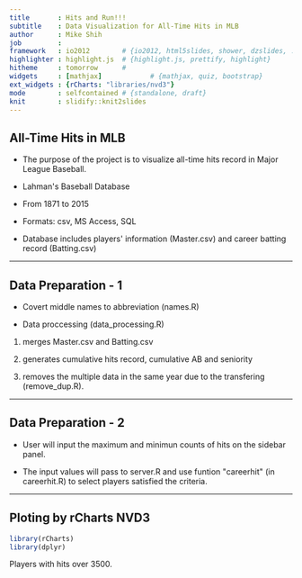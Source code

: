 ```yaml
---
title       : Hits and Run!!!
subtitle    : Data Visualization for All-Time Hits in MLB
author      : Mike Shih
job         : 
framework   : io2012        # {io2012, html5slides, shower, dzslides, ...}
highlighter : highlight.js  # {highlight.js, prettify, highlight}
hitheme     : tomorrow      # 
widgets     : [mathjax]            # {mathjax, quiz, bootstrap}
ext_widgets : {rCharts: "libraries/nvd3"}
mode        : selfcontained # {standalone, draft}
knit        : slidify::knit2slides
--- 
```

## All-Time Hits in MLB
- The purpose of the project is to visualize all-time hits record in Major League Baseball.

- Lahman's Baseball Database

- From 1871 to 2015

- Formats: csv, MS Access, SQL

- Database includes players' information (Master.csv) and career batting record (Batting.csv)

---

## Data Preparation - 1

- Covert middle names to abbreviation (names.R)

- Data proccessing (data_processing.R) 

1. merges Master.csv and Batting.csv
        
2. generates cumulative hits record, cumulative AB and seniority

3. removes the multiple data in the same year due to the transfering (remove_dup.R).   

---
## Data Preparation - 2

- User will input the maximum and minimun counts of hits on the sidebar panel. 

- The input values will pass to server.R and use funtion "careerhit" (in careerhit.R) to select players satisfied the criteria. 

---
## Ploting by rCharts NVD3


```r
library(rCharts)
library(dplyr)
```

Players with hits over 3500.


<div id = 'chart1' class = 'rChart nvd3'></div>
<script type='text/javascript'>
 $(document).ready(function(){
      drawchart1()
    });
    function drawchart1(){  
      var opts = {
 "dom": "chart1",
"width":    650,
"height":    400,
"x": "yearID",
"y": "H_cum",
"group": "nameFull",
"type": "lineChart",
"id": "chart1" 
},
        data = [
 {
 "X": 10581,
"playerID": "cobbty01",
"yearID": 1905,
"stint": 1,
"teamID": "DET",
"lgID": "AL",
"G": 41,
"AB": 150,
"R": 19,
"H": 36,
"X2B": 6,
"X3B": 0,
"HR": 1,
"RBI": 15,
"SB": 2,
"CS": null,
"BB": 10,
"SO": null,
"IBB": null,
"HBP": 0,
"SH": 4,
"SF": null,
"GIDP": null,
"birthYear": 1886,
"nameFirst": "Ty",
"nameLast": "Cobb",
"nameGiven": "Tyrus Raymond",
"nameFull": "Tyrus R. Cobb",
"H_cum": 36,
"AB_cum": 150,
"firstyear": 1905,
"battingaverage":           0.24,
"age": 19,
"seniority": 1 
},
{
 "X": 10582,
"playerID": "cobbty01",
"yearID": 1906,
"stint": 1,
"teamID": "DET",
"lgID": "AL",
"G": 98,
"AB": 358,
"R": 45,
"H": 113,
"X2B": 15,
"X3B": 5,
"HR": 1,
"RBI": 34,
"SB": 23,
"CS": null,
"BB": 19,
"SO": null,
"IBB": null,
"HBP": 3,
"SH": 14,
"SF": null,
"GIDP": null,
"birthYear": 1886,
"nameFirst": "Ty",
"nameLast": "Cobb",
"nameGiven": "Tyrus Raymond",
"nameFull": "Tyrus R. Cobb",
"H_cum": 149,
"AB_cum": 508,
"firstyear": 1905,
"battingaverage":          0.316,
"age": 20,
"seniority": 2 
},
{
 "X": 10583,
"playerID": "cobbty01",
"yearID": 1907,
"stint": 1,
"teamID": "DET",
"lgID": "AL",
"G": 150,
"AB": 605,
"R": 97,
"H": 212,
"X2B": 28,
"X3B": 14,
"HR": 5,
"RBI": 119,
"SB": 49,
"CS": null,
"BB": 24,
"SO": null,
"IBB": null,
"HBP": 5,
"SH": 12,
"SF": null,
"GIDP": null,
"birthYear": 1886,
"nameFirst": "Ty",
"nameLast": "Cobb",
"nameGiven": "Tyrus Raymond",
"nameFull": "Tyrus R. Cobb",
"H_cum": 361,
"AB_cum": 1113,
"firstyear": 1905,
"battingaverage":           0.35,
"age": 21,
"seniority": 3 
},
{
 "X": 10584,
"playerID": "cobbty01",
"yearID": 1908,
"stint": 1,
"teamID": "DET",
"lgID": "AL",
"G": 150,
"AB": 581,
"R": 88,
"H": 188,
"X2B": 36,
"X3B": 20,
"HR": 4,
"RBI": 108,
"SB": 39,
"CS": null,
"BB": 34,
"SO": null,
"IBB": null,
"HBP": 6,
"SH": 14,
"SF": null,
"GIDP": null,
"birthYear": 1886,
"nameFirst": "Ty",
"nameLast": "Cobb",
"nameGiven": "Tyrus Raymond",
"nameFull": "Tyrus R. Cobb",
"H_cum": 549,
"AB_cum": 1694,
"firstyear": 1905,
"battingaverage":          0.324,
"age": 22,
"seniority": 4 
},
{
 "X": 10585,
"playerID": "cobbty01",
"yearID": 1909,
"stint": 1,
"teamID": "DET",
"lgID": "AL",
"G": 156,
"AB": 573,
"R": 116,
"H": 216,
"X2B": 33,
"X3B": 10,
"HR": 9,
"RBI": 107,
"SB": 76,
"CS": null,
"BB": 48,
"SO": null,
"IBB": null,
"HBP": 6,
"SH": 24,
"SF": null,
"GIDP": null,
"birthYear": 1886,
"nameFirst": "Ty",
"nameLast": "Cobb",
"nameGiven": "Tyrus Raymond",
"nameFull": "Tyrus R. Cobb",
"H_cum": 765,
"AB_cum": 2267,
"firstyear": 1905,
"battingaverage":          0.377,
"age": 23,
"seniority": 5 
},
{
 "X": 10586,
"playerID": "cobbty01",
"yearID": 1910,
"stint": 1,
"teamID": "DET",
"lgID": "AL",
"G": 140,
"AB": 506,
"R": 106,
"H": 194,
"X2B": 35,
"X3B": 13,
"HR": 8,
"RBI": 91,
"SB": 65,
"CS": null,
"BB": 64,
"SO": null,
"IBB": null,
"HBP": 4,
"SH": 16,
"SF": null,
"GIDP": null,
"birthYear": 1886,
"nameFirst": "Ty",
"nameLast": "Cobb",
"nameGiven": "Tyrus Raymond",
"nameFull": "Tyrus R. Cobb",
"H_cum": 959,
"AB_cum": 2773,
"firstyear": 1905,
"battingaverage":          0.383,
"age": 24,
"seniority": 6 
},
{
 "X": 10587,
"playerID": "cobbty01",
"yearID": 1911,
"stint": 1,
"teamID": "DET",
"lgID": "AL",
"G": 146,
"AB": 591,
"R": 147,
"H": 248,
"X2B": 47,
"X3B": 24,
"HR": 8,
"RBI": 127,
"SB": 83,
"CS": null,
"BB": 44,
"SO": null,
"IBB": null,
"HBP": 8,
"SH": 11,
"SF": null,
"GIDP": null,
"birthYear": 1886,
"nameFirst": "Ty",
"nameLast": "Cobb",
"nameGiven": "Tyrus Raymond",
"nameFull": "Tyrus R. Cobb",
"H_cum": 1207,
"AB_cum": 3364,
"firstyear": 1905,
"battingaverage":           0.42,
"age": 25,
"seniority": 7 
},
{
 "X": 10588,
"playerID": "cobbty01",
"yearID": 1912,
"stint": 1,
"teamID": "DET",
"lgID": "AL",
"G": 140,
"AB": 553,
"R": 120,
"H": 226,
"X2B": 30,
"X3B": 23,
"HR": 7,
"RBI": 83,
"SB": 61,
"CS": null,
"BB": 43,
"SO": null,
"IBB": null,
"HBP": 5,
"SH": 8,
"SF": null,
"GIDP": null,
"birthYear": 1886,
"nameFirst": "Ty",
"nameLast": "Cobb",
"nameGiven": "Tyrus Raymond",
"nameFull": "Tyrus R. Cobb",
"H_cum": 1433,
"AB_cum": 3917,
"firstyear": 1905,
"battingaverage":          0.409,
"age": 26,
"seniority": 8 
},
{
 "X": 10589,
"playerID": "cobbty01",
"yearID": 1913,
"stint": 1,
"teamID": "DET",
"lgID": "AL",
"G": 122,
"AB": 428,
"R": 70,
"H": 167,
"X2B": 18,
"X3B": 16,
"HR": 4,
"RBI": 67,
"SB": 51,
"CS": null,
"BB": 58,
"SO": 31,
"IBB": null,
"HBP": 4,
"SH": 11,
"SF": null,
"GIDP": null,
"birthYear": 1886,
"nameFirst": "Ty",
"nameLast": "Cobb",
"nameGiven": "Tyrus Raymond",
"nameFull": "Tyrus R. Cobb",
"H_cum": 1600,
"AB_cum": 4345,
"firstyear": 1905,
"battingaverage":           0.39,
"age": 27,
"seniority": 9 
},
{
 "X": 10590,
"playerID": "cobbty01",
"yearID": 1914,
"stint": 1,
"teamID": "DET",
"lgID": "AL",
"G": 98,
"AB": 345,
"R": 69,
"H": 127,
"X2B": 22,
"X3B": 11,
"HR": 2,
"RBI": 57,
"SB": 35,
"CS": 17,
"BB": 57,
"SO": 22,
"IBB": null,
"HBP": 6,
"SH": 6,
"SF": null,
"GIDP": null,
"birthYear": 1886,
"nameFirst": "Ty",
"nameLast": "Cobb",
"nameGiven": "Tyrus Raymond",
"nameFull": "Tyrus R. Cobb",
"H_cum": 1727,
"AB_cum": 4690,
"firstyear": 1905,
"battingaverage":          0.368,
"age": 28,
"seniority": 10 
},
{
 "X": 10591,
"playerID": "cobbty01",
"yearID": 1915,
"stint": 1,
"teamID": "DET",
"lgID": "AL",
"G": 156,
"AB": 563,
"R": 144,
"H": 208,
"X2B": 31,
"X3B": 13,
"HR": 3,
"RBI": 99,
"SB": 96,
"CS": 38,
"BB": 118,
"SO": 43,
"IBB": null,
"HBP": 10,
"SH": 9,
"SF": null,
"GIDP": null,
"birthYear": 1886,
"nameFirst": "Ty",
"nameLast": "Cobb",
"nameGiven": "Tyrus Raymond",
"nameFull": "Tyrus R. Cobb",
"H_cum": 1935,
"AB_cum": 5253,
"firstyear": 1905,
"battingaverage":          0.369,
"age": 29,
"seniority": 11 
},
{
 "X": 10592,
"playerID": "cobbty01",
"yearID": 1916,
"stint": 1,
"teamID": "DET",
"lgID": "AL",
"G": 145,
"AB": 542,
"R": 113,
"H": 201,
"X2B": 31,
"X3B": 10,
"HR": 5,
"RBI": 68,
"SB": 68,
"CS": 24,
"BB": 78,
"SO": 39,
"IBB": null,
"HBP": 2,
"SH": 14,
"SF": null,
"GIDP": null,
"birthYear": 1886,
"nameFirst": "Ty",
"nameLast": "Cobb",
"nameGiven": "Tyrus Raymond",
"nameFull": "Tyrus R. Cobb",
"H_cum": 2136,
"AB_cum": 5795,
"firstyear": 1905,
"battingaverage":          0.371,
"age": 30,
"seniority": 12 
},
{
 "X": 10593,
"playerID": "cobbty01",
"yearID": 1917,
"stint": 1,
"teamID": "DET",
"lgID": "AL",
"G": 152,
"AB": 588,
"R": 107,
"H": 225,
"X2B": 44,
"X3B": 24,
"HR": 6,
"RBI": 102,
"SB": 55,
"CS": null,
"BB": 61,
"SO": 34,
"IBB": null,
"HBP": 4,
"SH": 16,
"SF": null,
"GIDP": null,
"birthYear": 1886,
"nameFirst": "Ty",
"nameLast": "Cobb",
"nameGiven": "Tyrus Raymond",
"nameFull": "Tyrus R. Cobb",
"H_cum": 2361,
"AB_cum": 6383,
"firstyear": 1905,
"battingaverage":          0.383,
"age": 31,
"seniority": 13 
},
{
 "X": 10594,
"playerID": "cobbty01",
"yearID": 1918,
"stint": 1,
"teamID": "DET",
"lgID": "AL",
"G": 111,
"AB": 421,
"R": 83,
"H": 161,
"X2B": 19,
"X3B": 14,
"HR": 3,
"RBI": 64,
"SB": 34,
"CS": null,
"BB": 41,
"SO": 21,
"IBB": null,
"HBP": 2,
"SH": 9,
"SF": null,
"GIDP": null,
"birthYear": 1886,
"nameFirst": "Ty",
"nameLast": "Cobb",
"nameGiven": "Tyrus Raymond",
"nameFull": "Tyrus R. Cobb",
"H_cum": 2522,
"AB_cum": 6804,
"firstyear": 1905,
"battingaverage":          0.382,
"age": 32,
"seniority": 14 
},
{
 "X": 10595,
"playerID": "cobbty01",
"yearID": 1919,
"stint": 1,
"teamID": "DET",
"lgID": "AL",
"G": 124,
"AB": 497,
"R": 92,
"H": 191,
"X2B": 36,
"X3B": 13,
"HR": 1,
"RBI": 70,
"SB": 28,
"CS": null,
"BB": 38,
"SO": 22,
"IBB": null,
"HBP": 1,
"SH": 9,
"SF": null,
"GIDP": null,
"birthYear": 1886,
"nameFirst": "Ty",
"nameLast": "Cobb",
"nameGiven": "Tyrus Raymond",
"nameFull": "Tyrus R. Cobb",
"H_cum": 2713,
"AB_cum": 7301,
"firstyear": 1905,
"battingaverage":          0.384,
"age": 33,
"seniority": 15 
},
{
 "X": 10596,
"playerID": "cobbty01",
"yearID": 1920,
"stint": 1,
"teamID": "DET",
"lgID": "AL",
"G": 112,
"AB": 428,
"R": 86,
"H": 143,
"X2B": 28,
"X3B": 8,
"HR": 2,
"RBI": 63,
"SB": 15,
"CS": 10,
"BB": 58,
"SO": 28,
"IBB": null,
"HBP": 2,
"SH": 7,
"SF": null,
"GIDP": null,
"birthYear": 1886,
"nameFirst": "Ty",
"nameLast": "Cobb",
"nameGiven": "Tyrus Raymond",
"nameFull": "Tyrus R. Cobb",
"H_cum": 2856,
"AB_cum": 7729,
"firstyear": 1905,
"battingaverage":          0.334,
"age": 34,
"seniority": 16 
},
{
 "X": 10597,
"playerID": "cobbty01",
"yearID": 1921,
"stint": 1,
"teamID": "DET",
"lgID": "AL",
"G": 128,
"AB": 507,
"R": 124,
"H": 197,
"X2B": 37,
"X3B": 16,
"HR": 12,
"RBI": 101,
"SB": 22,
"CS": 15,
"BB": 56,
"SO": 19,
"IBB": null,
"HBP": 3,
"SH": 15,
"SF": null,
"GIDP": null,
"birthYear": 1886,
"nameFirst": "Ty",
"nameLast": "Cobb",
"nameGiven": "Tyrus Raymond",
"nameFull": "Tyrus R. Cobb",
"H_cum": 3053,
"AB_cum": 8236,
"firstyear": 1905,
"battingaverage":          0.389,
"age": 35,
"seniority": 17 
},
{
 "X": 10598,
"playerID": "cobbty01",
"yearID": 1922,
"stint": 1,
"teamID": "DET",
"lgID": "AL",
"G": 137,
"AB": 526,
"R": 99,
"H": 211,
"X2B": 42,
"X3B": 16,
"HR": 4,
"RBI": 99,
"SB": 9,
"CS": 13,
"BB": 55,
"SO": 24,
"IBB": null,
"HBP": 4,
"SH": 27,
"SF": null,
"GIDP": null,
"birthYear": 1886,
"nameFirst": "Ty",
"nameLast": "Cobb",
"nameGiven": "Tyrus Raymond",
"nameFull": "Tyrus R. Cobb",
"H_cum": 3264,
"AB_cum": 8762,
"firstyear": 1905,
"battingaverage":          0.401,
"age": 36,
"seniority": 18 
},
{
 "X": 10599,
"playerID": "cobbty01",
"yearID": 1923,
"stint": 1,
"teamID": "DET",
"lgID": "AL",
"G": 145,
"AB": 556,
"R": 103,
"H": 189,
"X2B": 40,
"X3B": 7,
"HR": 6,
"RBI": 88,
"SB": 9,
"CS": 10,
"BB": 66,
"SO": 14,
"IBB": null,
"HBP": 3,
"SH": 22,
"SF": null,
"GIDP": null,
"birthYear": 1886,
"nameFirst": "Ty",
"nameLast": "Cobb",
"nameGiven": "Tyrus Raymond",
"nameFull": "Tyrus R. Cobb",
"H_cum": 3453,
"AB_cum": 9318,
"firstyear": 1905,
"battingaverage":           0.34,
"age": 37,
"seniority": 19 
},
{
 "X": 10600,
"playerID": "cobbty01",
"yearID": 1924,
"stint": 1,
"teamID": "DET",
"lgID": "AL",
"G": 155,
"AB": 625,
"R": 115,
"H": 211,
"X2B": 38,
"X3B": 10,
"HR": 4,
"RBI": 78,
"SB": 23,
"CS": 14,
"BB": 85,
"SO": 18,
"IBB": null,
"HBP": 1,
"SH": 15,
"SF": null,
"GIDP": null,
"birthYear": 1886,
"nameFirst": "Ty",
"nameLast": "Cobb",
"nameGiven": "Tyrus Raymond",
"nameFull": "Tyrus R. Cobb",
"H_cum": 3664,
"AB_cum": 9943,
"firstyear": 1905,
"battingaverage":          0.338,
"age": 38,
"seniority": 20 
},
{
 "X": 10601,
"playerID": "cobbty01",
"yearID": 1925,
"stint": 1,
"teamID": "DET",
"lgID": "AL",
"G": 121,
"AB": 415,
"R": 97,
"H": 157,
"X2B": 31,
"X3B": 12,
"HR": 12,
"RBI": 102,
"SB": 13,
"CS": 9,
"BB": 65,
"SO": 12,
"IBB": null,
"HBP": 5,
"SH": 5,
"SF": null,
"GIDP": null,
"birthYear": 1886,
"nameFirst": "Ty",
"nameLast": "Cobb",
"nameGiven": "Tyrus Raymond",
"nameFull": "Tyrus R. Cobb",
"H_cum": 3821,
"AB_cum": 10358,
"firstyear": 1905,
"battingaverage":          0.378,
"age": 39,
"seniority": 21 
},
{
 "X": 10602,
"playerID": "cobbty01",
"yearID": 1926,
"stint": 1,
"teamID": "DET",
"lgID": "AL",
"G": 79,
"AB": 233,
"R": 48,
"H": 79,
"X2B": 18,
"X3B": 5,
"HR": 4,
"RBI": 62,
"SB": 9,
"CS": 4,
"BB": 26,
"SO": 2,
"IBB": null,
"HBP": 1,
"SH": 13,
"SF": null,
"GIDP": null,
"birthYear": 1886,
"nameFirst": "Ty",
"nameLast": "Cobb",
"nameGiven": "Tyrus Raymond",
"nameFull": "Tyrus R. Cobb",
"H_cum": 3900,
"AB_cum": 10591,
"firstyear": 1905,
"battingaverage":          0.339,
"age": 40,
"seniority": 22 
},
{
 "X": 10603,
"playerID": "cobbty01",
"yearID": 1927,
"stint": 1,
"teamID": "PHA",
"lgID": "AL",
"G": 134,
"AB": 490,
"R": 104,
"H": 175,
"X2B": 32,
"X3B": 7,
"HR": 5,
"RBI": 93,
"SB": 22,
"CS": 16,
"BB": 67,
"SO": 12,
"IBB": null,
"HBP": 5,
"SH": 12,
"SF": null,
"GIDP": null,
"birthYear": 1886,
"nameFirst": "Ty",
"nameLast": "Cobb",
"nameGiven": "Tyrus Raymond",
"nameFull": "Tyrus R. Cobb",
"H_cum": 4075,
"AB_cum": 11081,
"firstyear": 1905,
"battingaverage":          0.357,
"age": 41,
"seniority": 23 
},
{
 "X": 10604,
"playerID": "cobbty01",
"yearID": 1928,
"stint": 1,
"teamID": "PHA",
"lgID": "AL",
"G": 95,
"AB": 353,
"R": 54,
"H": 114,
"X2B": 27,
"X3B": 4,
"HR": 1,
"RBI": 40,
"SB": 5,
"CS": 8,
"BB": 34,
"SO": 16,
"IBB": null,
"HBP": 4,
"SH": 2,
"SF": null,
"GIDP": null,
"birthYear": 1886,
"nameFirst": "Ty",
"nameLast": "Cobb",
"nameGiven": "Tyrus Raymond",
"nameFull": "Tyrus R. Cobb",
"H_cum": 4189,
"AB_cum": 11434,
"firstyear": 1905,
"battingaverage":          0.323,
"age": 42,
"seniority": 24 
},
{
 "X": 11720,
"playerID": "speaktr01",
"yearID": 1907,
"stint": 1,
"teamID": "BOS",
"lgID": "AL",
"G": 7,
"AB": 19,
"R": 0,
"H": 3,
"X2B": 0,
"X3B": 0,
"HR": 0,
"RBI": 1,
"SB": 0,
"CS": null,
"BB": 1,
"SO": null,
"IBB": null,
"HBP": 0,
"SH": 0,
"SF": null,
"GIDP": null,
"birthYear": 1888,
"nameFirst": "Tris",
"nameLast": "Speaker",
"nameGiven": "Tristram E.",
"nameFull": "Tristram E. Speaker",
"H_cum": 3,
"AB_cum": 19,
"firstyear": 1907,
"battingaverage":          0.158,
"age": 19,
"seniority": 1 
},
{
 "X": 11721,
"playerID": "speaktr01",
"yearID": 1908,
"stint": 1,
"teamID": "BOS",
"lgID": "AL",
"G": 31,
"AB": 116,
"R": 12,
"H": 26,
"X2B": 2,
"X3B": 2,
"HR": 0,
"RBI": 9,
"SB": 3,
"CS": null,
"BB": 4,
"SO": null,
"IBB": null,
"HBP": 2,
"SH": 3,
"SF": null,
"GIDP": null,
"birthYear": 1888,
"nameFirst": "Tris",
"nameLast": "Speaker",
"nameGiven": "Tristram E.",
"nameFull": "Tristram E. Speaker",
"H_cum": 29,
"AB_cum": 135,
"firstyear": 1907,
"battingaverage":          0.224,
"age": 20,
"seniority": 2 
},
{
 "X": 11722,
"playerID": "speaktr01",
"yearID": 1909,
"stint": 1,
"teamID": "BOS",
"lgID": "AL",
"G": 143,
"AB": 544,
"R": 73,
"H": 168,
"X2B": 26,
"X3B": 13,
"HR": 7,
"RBI": 77,
"SB": 35,
"CS": null,
"BB": 38,
"SO": null,
"IBB": null,
"HBP": 7,
"SH": 17,
"SF": null,
"GIDP": null,
"birthYear": 1888,
"nameFirst": "Tris",
"nameLast": "Speaker",
"nameGiven": "Tristram E.",
"nameFull": "Tristram E. Speaker",
"H_cum": 197,
"AB_cum": 679,
"firstyear": 1907,
"battingaverage":          0.309,
"age": 21,
"seniority": 3 
},
{
 "X": 11723,
"playerID": "speaktr01",
"yearID": 1910,
"stint": 1,
"teamID": "BOS",
"lgID": "AL",
"G": 141,
"AB": 538,
"R": 92,
"H": 183,
"X2B": 20,
"X3B": 14,
"HR": 7,
"RBI": 65,
"SB": 35,
"CS": null,
"BB": 52,
"SO": null,
"IBB": null,
"HBP": 6,
"SH": 12,
"SF": null,
"GIDP": null,
"birthYear": 1888,
"nameFirst": "Tris",
"nameLast": "Speaker",
"nameGiven": "Tristram E.",
"nameFull": "Tristram E. Speaker",
"H_cum": 380,
"AB_cum": 1217,
"firstyear": 1907,
"battingaverage":           0.34,
"age": 22,
"seniority": 4 
},
{
 "X": 11724,
"playerID": "speaktr01",
"yearID": 1911,
"stint": 1,
"teamID": "BOS",
"lgID": "AL",
"G": 141,
"AB": 500,
"R": 88,
"H": 167,
"X2B": 34,
"X3B": 13,
"HR": 8,
"RBI": 70,
"SB": 25,
"CS": null,
"BB": 59,
"SO": null,
"IBB": null,
"HBP": 13,
"SH": 17,
"SF": null,
"GIDP": null,
"birthYear": 1888,
"nameFirst": "Tris",
"nameLast": "Speaker",
"nameGiven": "Tristram E.",
"nameFull": "Tristram E. Speaker",
"H_cum": 547,
"AB_cum": 1717,
"firstyear": 1907,
"battingaverage":          0.334,
"age": 23,
"seniority": 5 
},
{
 "X": 11725,
"playerID": "speaktr01",
"yearID": 1912,
"stint": 1,
"teamID": "BOS",
"lgID": "AL",
"G": 153,
"AB": 580,
"R": 136,
"H": 222,
"X2B": 53,
"X3B": 12,
"HR": 10,
"RBI": 90,
"SB": 52,
"CS": null,
"BB": 82,
"SO": null,
"IBB": null,
"HBP": 6,
"SH": 7,
"SF": null,
"GIDP": null,
"birthYear": 1888,
"nameFirst": "Tris",
"nameLast": "Speaker",
"nameGiven": "Tristram E.",
"nameFull": "Tristram E. Speaker",
"H_cum": 769,
"AB_cum": 2297,
"firstyear": 1907,
"battingaverage":          0.383,
"age": 24,
"seniority": 6 
},
{
 "X": 11726,
"playerID": "speaktr01",
"yearID": 1913,
"stint": 1,
"teamID": "BOS",
"lgID": "AL",
"G": 141,
"AB": 520,
"R": 94,
"H": 189,
"X2B": 35,
"X3B": 22,
"HR": 3,
"RBI": 71,
"SB": 46,
"CS": null,
"BB": 65,
"SO": 22,
"IBB": null,
"HBP": 7,
"SH": 16,
"SF": null,
"GIDP": null,
"birthYear": 1888,
"nameFirst": "Tris",
"nameLast": "Speaker",
"nameGiven": "Tristram E.",
"nameFull": "Tristram E. Speaker",
"H_cum": 958,
"AB_cum": 2817,
"firstyear": 1907,
"battingaverage":          0.363,
"age": 25,
"seniority": 7 
},
{
 "X": 11727,
"playerID": "speaktr01",
"yearID": 1914,
"stint": 1,
"teamID": "BOS",
"lgID": "AL",
"G": 158,
"AB": 571,
"R": 101,
"H": 193,
"X2B": 46,
"X3B": 18,
"HR": 4,
"RBI": 90,
"SB": 42,
"CS": 29,
"BB": 77,
"SO": 25,
"IBB": null,
"HBP": 7,
"SH": 13,
"SF": null,
"GIDP": null,
"birthYear": 1888,
"nameFirst": "Tris",
"nameLast": "Speaker",
"nameGiven": "Tristram E.",
"nameFull": "Tristram E. Speaker",
"H_cum": 1151,
"AB_cum": 3388,
"firstyear": 1907,
"battingaverage":          0.338,
"age": 26,
"seniority": 8 
},
{
 "X": 11728,
"playerID": "speaktr01",
"yearID": 1915,
"stint": 1,
"teamID": "BOS",
"lgID": "AL",
"G": 150,
"AB": 547,
"R": 108,
"H": 176,
"X2B": 25,
"X3B": 12,
"HR": 0,
"RBI": 69,
"SB": 29,
"CS": 25,
"BB": 81,
"SO": 14,
"IBB": null,
"HBP": 7,
"SH": 17,
"SF": null,
"GIDP": null,
"birthYear": 1888,
"nameFirst": "Tris",
"nameLast": "Speaker",
"nameGiven": "Tristram E.",
"nameFull": "Tristram E. Speaker",
"H_cum": 1327,
"AB_cum": 3935,
"firstyear": 1907,
"battingaverage":          0.322,
"age": 27,
"seniority": 9 
},
{
 "X": 11729,
"playerID": "speaktr01",
"yearID": 1916,
"stint": 1,
"teamID": "CLE",
"lgID": "AL",
"G": 151,
"AB": 546,
"R": 102,
"H": 211,
"X2B": 41,
"X3B": 8,
"HR": 2,
"RBI": 79,
"SB": 35,
"CS": 27,
"BB": 82,
"SO": 20,
"IBB": null,
"HBP": 4,
"SH": 15,
"SF": null,
"GIDP": null,
"birthYear": 1888,
"nameFirst": "Tris",
"nameLast": "Speaker",
"nameGiven": "Tristram E.",
"nameFull": "Tristram E. Speaker",
"H_cum": 1538,
"AB_cum": 4481,
"firstyear": 1907,
"battingaverage":          0.386,
"age": 28,
"seniority": 10 
},
{
 "X": 11730,
"playerID": "speaktr01",
"yearID": 1917,
"stint": 1,
"teamID": "CLE",
"lgID": "AL",
"G": 142,
"AB": 523,
"R": 90,
"H": 184,
"X2B": 42,
"X3B": 11,
"HR": 2,
"RBI": 60,
"SB": 30,
"CS": null,
"BB": 67,
"SO": 14,
"IBB": null,
"HBP": 7,
"SH": 15,
"SF": null,
"GIDP": null,
"birthYear": 1888,
"nameFirst": "Tris",
"nameLast": "Speaker",
"nameGiven": "Tristram E.",
"nameFull": "Tristram E. Speaker",
"H_cum": 1722,
"AB_cum": 5004,
"firstyear": 1907,
"battingaverage":          0.352,
"age": 29,
"seniority": 11 
},
{
 "X": 11731,
"playerID": "speaktr01",
"yearID": 1918,
"stint": 1,
"teamID": "CLE",
"lgID": "AL",
"G": 127,
"AB": 471,
"R": 73,
"H": 150,
"X2B": 33,
"X3B": 11,
"HR": 0,
"RBI": 61,
"SB": 27,
"CS": null,
"BB": 64,
"SO": 9,
"IBB": null,
"HBP": 3,
"SH": 11,
"SF": null,
"GIDP": null,
"birthYear": 1888,
"nameFirst": "Tris",
"nameLast": "Speaker",
"nameGiven": "Tristram E.",
"nameFull": "Tristram E. Speaker",
"H_cum": 1872,
"AB_cum": 5475,
"firstyear": 1907,
"battingaverage":          0.318,
"age": 30,
"seniority": 12 
},
{
 "X": 11732,
"playerID": "speaktr01",
"yearID": 1919,
"stint": 1,
"teamID": "CLE",
"lgID": "AL",
"G": 134,
"AB": 494,
"R": 83,
"H": 146,
"X2B": 38,
"X3B": 12,
"HR": 2,
"RBI": 63,
"SB": 15,
"CS": null,
"BB": 73,
"SO": 12,
"IBB": null,
"HBP": 8,
"SH": 20,
"SF": null,
"GIDP": null,
"birthYear": 1888,
"nameFirst": "Tris",
"nameLast": "Speaker",
"nameGiven": "Tristram E.",
"nameFull": "Tristram E. Speaker",
"H_cum": 2018,
"AB_cum": 5969,
"firstyear": 1907,
"battingaverage":          0.296,
"age": 31,
"seniority": 13 
},
{
 "X": 11733,
"playerID": "speaktr01",
"yearID": 1920,
"stint": 1,
"teamID": "CLE",
"lgID": "AL",
"G": 150,
"AB": 552,
"R": 137,
"H": 214,
"X2B": 50,
"X3B": 11,
"HR": 8,
"RBI": 107,
"SB": 10,
"CS": 13,
"BB": 97,
"SO": 13,
"IBB": null,
"HBP": 5,
"SH": 20,
"SF": null,
"GIDP": null,
"birthYear": 1888,
"nameFirst": "Tris",
"nameLast": "Speaker",
"nameGiven": "Tristram E.",
"nameFull": "Tristram E. Speaker",
"H_cum": 2232,
"AB_cum": 6521,
"firstyear": 1907,
"battingaverage":          0.388,
"age": 32,
"seniority": 14 
},
{
 "X": 11734,
"playerID": "speaktr01",
"yearID": 1921,
"stint": 1,
"teamID": "CLE",
"lgID": "AL",
"G": 132,
"AB": 506,
"R": 107,
"H": 183,
"X2B": 52,
"X3B": 14,
"HR": 3,
"RBI": 75,
"SB": 2,
"CS": 4,
"BB": 68,
"SO": 12,
"IBB": null,
"HBP": 2,
"SH": 12,
"SF": null,
"GIDP": null,
"birthYear": 1888,
"nameFirst": "Tris",
"nameLast": "Speaker",
"nameGiven": "Tristram E.",
"nameFull": "Tristram E. Speaker",
"H_cum": 2415,
"AB_cum": 7027,
"firstyear": 1907,
"battingaverage":          0.362,
"age": 33,
"seniority": 15 
},
{
 "X": 11735,
"playerID": "speaktr01",
"yearID": 1922,
"stint": 1,
"teamID": "CLE",
"lgID": "AL",
"G": 131,
"AB": 426,
"R": 85,
"H": 161,
"X2B": 48,
"X3B": 8,
"HR": 11,
"RBI": 71,
"SB": 8,
"CS": 3,
"BB": 77,
"SO": 11,
"IBB": null,
"HBP": 1,
"SH": 12,
"SF": null,
"GIDP": null,
"birthYear": 1888,
"nameFirst": "Tris",
"nameLast": "Speaker",
"nameGiven": "Tristram E.",
"nameFull": "Tristram E. Speaker",
"H_cum": 2576,
"AB_cum": 7453,
"firstyear": 1907,
"battingaverage":          0.378,
"age": 34,
"seniority": 16 
},
{
 "X": 11736,
"playerID": "speaktr01",
"yearID": 1923,
"stint": 1,
"teamID": "CLE",
"lgID": "AL",
"G": 150,
"AB": 574,
"R": 133,
"H": 218,
"X2B": 59,
"X3B": 11,
"HR": 17,
"RBI": 130,
"SB": 8,
"CS": 9,
"BB": 93,
"SO": 15,
"IBB": null,
"HBP": 4,
"SH": 22,
"SF": null,
"GIDP": null,
"birthYear": 1888,
"nameFirst": "Tris",
"nameLast": "Speaker",
"nameGiven": "Tristram E.",
"nameFull": "Tristram E. Speaker",
"H_cum": 2794,
"AB_cum": 8027,
"firstyear": 1907,
"battingaverage":           0.38,
"age": 35,
"seniority": 17 
},
{
 "X": 11737,
"playerID": "speaktr01",
"yearID": 1924,
"stint": 1,
"teamID": "CLE",
"lgID": "AL",
"G": 135,
"AB": 486,
"R": 94,
"H": 167,
"X2B": 36,
"X3B": 9,
"HR": 9,
"RBI": 65,
"SB": 5,
"CS": 7,
"BB": 72,
"SO": 13,
"IBB": null,
"HBP": 4,
"SH": 13,
"SF": null,
"GIDP": null,
"birthYear": 1888,
"nameFirst": "Tris",
"nameLast": "Speaker",
"nameGiven": "Tristram E.",
"nameFull": "Tristram E. Speaker",
"H_cum": 2961,
"AB_cum": 8513,
"firstyear": 1907,
"battingaverage":          0.344,
"age": 36,
"seniority": 18 
},
{
 "X": 11738,
"playerID": "speaktr01",
"yearID": 1925,
"stint": 1,
"teamID": "CLE",
"lgID": "AL",
"G": 117,
"AB": 429,
"R": 79,
"H": 167,
"X2B": 35,
"X3B": 5,
"HR": 12,
"RBI": 87,
"SB": 5,
"CS": 2,
"BB": 70,
"SO": 12,
"IBB": null,
"HBP": 4,
"SH": 15,
"SF": null,
"GIDP": null,
"birthYear": 1888,
"nameFirst": "Tris",
"nameLast": "Speaker",
"nameGiven": "Tristram E.",
"nameFull": "Tristram E. Speaker",
"H_cum": 3128,
"AB_cum": 8942,
"firstyear": 1907,
"battingaverage":          0.389,
"age": 37,
"seniority": 19 
},
{
 "X": 11739,
"playerID": "speaktr01",
"yearID": 1926,
"stint": 1,
"teamID": "CLE",
"lgID": "AL",
"G": 150,
"AB": 539,
"R": 96,
"H": 164,
"X2B": 52,
"X3B": 8,
"HR": 7,
"RBI": 86,
"SB": 6,
"CS": 1,
"BB": 94,
"SO": 15,
"IBB": null,
"HBP": 0,
"SH": 28,
"SF": null,
"GIDP": null,
"birthYear": 1888,
"nameFirst": "Tris",
"nameLast": "Speaker",
"nameGiven": "Tristram E.",
"nameFull": "Tristram E. Speaker",
"H_cum": 3292,
"AB_cum": 9481,
"firstyear": 1907,
"battingaverage":          0.304,
"age": 38,
"seniority": 20 
},
{
 "X": 11740,
"playerID": "speaktr01",
"yearID": 1927,
"stint": 1,
"teamID": "WS1",
"lgID": "AL",
"G": 141,
"AB": 523,
"R": 71,
"H": 171,
"X2B": 43,
"X3B": 6,
"HR": 2,
"RBI": 73,
"SB": 9,
"CS": 8,
"BB": 55,
"SO": 8,
"IBB": null,
"HBP": 4,
"SH": 15,
"SF": null,
"GIDP": null,
"birthYear": 1888,
"nameFirst": "Tris",
"nameLast": "Speaker",
"nameGiven": "Tristram E.",
"nameFull": "Tristram E. Speaker",
"H_cum": 3463,
"AB_cum": 10004,
"firstyear": 1907,
"battingaverage":          0.327,
"age": 39,
"seniority": 21 
},
{
 "X": 11741,
"playerID": "speaktr01",
"yearID": 1928,
"stint": 1,
"teamID": "PHA",
"lgID": "AL",
"G": 64,
"AB": 191,
"R": 28,
"H": 51,
"X2B": 22,
"X3B": 2,
"HR": 3,
"RBI": 30,
"SB": 5,
"CS": 1,
"BB": 10,
"SO": 5,
"IBB": null,
"HBP": 2,
"SH": 9,
"SF": null,
"GIDP": null,
"birthYear": 1888,
"nameFirst": "Tris",
"nameLast": "Speaker",
"nameGiven": "Tristram E.",
"nameFull": "Tristram E. Speaker",
"H_cum": 3514,
"AB_cum": 10195,
"firstyear": 1907,
"battingaverage":          0.267,
"age": 40,
"seniority": 22 
},
{
 "X": 30155,
"playerID": "musiast01",
"yearID": 1941,
"stint": 1,
"teamID": "SLN",
"lgID": "NL",
"G": 12,
"AB": 47,
"R": 8,
"H": 20,
"X2B": 4,
"X3B": 0,
"HR": 1,
"RBI": 7,
"SB": 1,
"CS": null,
"BB": 2,
"SO": 1,
"IBB": null,
"HBP": 0,
"SH": 0,
"SF": null,
"GIDP": 0,
"birthYear": 1920,
"nameFirst": "Stan",
"nameLast": "Musial",
"nameGiven": "Stanley Frank",
"nameFull": "Stanley F. Musial",
"H_cum": 20,
"AB_cum": 47,
"firstyear": 1941,
"battingaverage":          0.426,
"age": 21,
"seniority": 1 
},
{
 "X": 30156,
"playerID": "musiast01",
"yearID": 1942,
"stint": 1,
"teamID": "SLN",
"lgID": "NL",
"G": 140,
"AB": 467,
"R": 87,
"H": 147,
"X2B": 32,
"X3B": 10,
"HR": 10,
"RBI": 72,
"SB": 6,
"CS": null,
"BB": 62,
"SO": 25,
"IBB": null,
"HBP": 2,
"SH": 5,
"SF": null,
"GIDP": 3,
"birthYear": 1920,
"nameFirst": "Stan",
"nameLast": "Musial",
"nameGiven": "Stanley Frank",
"nameFull": "Stanley F. Musial",
"H_cum": 167,
"AB_cum": 514,
"firstyear": 1941,
"battingaverage":          0.315,
"age": 22,
"seniority": 2 
},
{
 "X": 30157,
"playerID": "musiast01",
"yearID": 1943,
"stint": 1,
"teamID": "SLN",
"lgID": "NL",
"G": 157,
"AB": 617,
"R": 108,
"H": 220,
"X2B": 48,
"X3B": 20,
"HR": 13,
"RBI": 81,
"SB": 9,
"CS": null,
"BB": 72,
"SO": 18,
"IBB": null,
"HBP": 2,
"SH": 10,
"SF": null,
"GIDP": 17,
"birthYear": 1920,
"nameFirst": "Stan",
"nameLast": "Musial",
"nameGiven": "Stanley Frank",
"nameFull": "Stanley F. Musial",
"H_cum": 387,
"AB_cum": 1131,
"firstyear": 1941,
"battingaverage":          0.357,
"age": 23,
"seniority": 3 
},
{
 "X": 30158,
"playerID": "musiast01",
"yearID": 1944,
"stint": 1,
"teamID": "SLN",
"lgID": "NL",
"G": 146,
"AB": 568,
"R": 112,
"H": 197,
"X2B": 51,
"X3B": 14,
"HR": 12,
"RBI": 94,
"SB": 7,
"CS": null,
"BB": 90,
"SO": 28,
"IBB": null,
"HBP": 5,
"SH": 4,
"SF": null,
"GIDP": 7,
"birthYear": 1920,
"nameFirst": "Stan",
"nameLast": "Musial",
"nameGiven": "Stanley Frank",
"nameFull": "Stanley F. Musial",
"H_cum": 584,
"AB_cum": 1699,
"firstyear": 1941,
"battingaverage":          0.347,
"age": 24,
"seniority": 4 
},
{
 "X": 30159,
"playerID": "musiast01",
"yearID": 1946,
"stint": 1,
"teamID": "SLN",
"lgID": "NL",
"G": 156,
"AB": 624,
"R": 124,
"H": 228,
"X2B": 50,
"X3B": 20,
"HR": 16,
"RBI": 103,
"SB": 7,
"CS": null,
"BB": 73,
"SO": 31,
"IBB": null,
"HBP": 3,
"SH": 2,
"SF": null,
"GIDP": 7,
"birthYear": 1920,
"nameFirst": "Stan",
"nameLast": "Musial",
"nameGiven": "Stanley Frank",
"nameFull": "Stanley F. Musial",
"H_cum": 812,
"AB_cum": 2323,
"firstyear": 1941,
"battingaverage":          0.365,
"age": 26,
"seniority": 6 
},
{
 "X": 30160,
"playerID": "musiast01",
"yearID": 1947,
"stint": 1,
"teamID": "SLN",
"lgID": "NL",
"G": 149,
"AB": 587,
"R": 113,
"H": 183,
"X2B": 30,
"X3B": 13,
"HR": 19,
"RBI": 95,
"SB": 4,
"CS": null,
"BB": 80,
"SO": 24,
"IBB": null,
"HBP": 4,
"SH": 6,
"SF": null,
"GIDP": 18,
"birthYear": 1920,
"nameFirst": "Stan",
"nameLast": "Musial",
"nameGiven": "Stanley Frank",
"nameFull": "Stanley F. Musial",
"H_cum": 995,
"AB_cum": 2910,
"firstyear": 1941,
"battingaverage":          0.312,
"age": 27,
"seniority": 7 
},
{
 "X": 30161,
"playerID": "musiast01",
"yearID": 1948,
"stint": 1,
"teamID": "SLN",
"lgID": "NL",
"G": 155,
"AB": 611,
"R": 135,
"H": 230,
"X2B": 46,
"X3B": 18,
"HR": 39,
"RBI": 131,
"SB": 7,
"CS": null,
"BB": 79,
"SO": 34,
"IBB": null,
"HBP": 3,
"SH": 1,
"SF": null,
"GIDP": 18,
"birthYear": 1920,
"nameFirst": "Stan",
"nameLast": "Musial",
"nameGiven": "Stanley Frank",
"nameFull": "Stanley F. Musial",
"H_cum": 1225,
"AB_cum": 3521,
"firstyear": 1941,
"battingaverage":          0.376,
"age": 28,
"seniority": 8 
},
{
 "X": 30162,
"playerID": "musiast01",
"yearID": 1949,
"stint": 1,
"teamID": "SLN",
"lgID": "NL",
"G": 157,
"AB": 612,
"R": 128,
"H": 207,
"X2B": 41,
"X3B": 13,
"HR": 36,
"RBI": 123,
"SB": 3,
"CS": null,
"BB": 107,
"SO": 38,
"IBB": null,
"HBP": 2,
"SH": 0,
"SF": null,
"GIDP": 12,
"birthYear": 1920,
"nameFirst": "Stan",
"nameLast": "Musial",
"nameGiven": "Stanley Frank",
"nameFull": "Stanley F. Musial",
"H_cum": 1432,
"AB_cum": 4133,
"firstyear": 1941,
"battingaverage":          0.338,
"age": 29,
"seniority": 9 
},
{
 "X": 30163,
"playerID": "musiast01",
"yearID": 1950,
"stint": 1,
"teamID": "SLN",
"lgID": "NL",
"G": 146,
"AB": 555,
"R": 105,
"H": 192,
"X2B": 41,
"X3B": 7,
"HR": 28,
"RBI": 109,
"SB": 5,
"CS": null,
"BB": 87,
"SO": 36,
"IBB": null,
"HBP": 3,
"SH": 0,
"SF": null,
"GIDP": 11,
"birthYear": 1920,
"nameFirst": "Stan",
"nameLast": "Musial",
"nameGiven": "Stanley Frank",
"nameFull": "Stanley F. Musial",
"H_cum": 1624,
"AB_cum": 4688,
"firstyear": 1941,
"battingaverage":          0.346,
"age": 30,
"seniority": 10 
},
{
 "X": 30164,
"playerID": "musiast01",
"yearID": 1951,
"stint": 1,
"teamID": "SLN",
"lgID": "NL",
"G": 152,
"AB": 578,
"R": 124,
"H": 205,
"X2B": 30,
"X3B": 12,
"HR": 32,
"RBI": 108,
"SB": 4,
"CS": 5,
"BB": 98,
"SO": 40,
"IBB": null,
"HBP": 1,
"SH": 1,
"SF": null,
"GIDP": 6,
"birthYear": 1920,
"nameFirst": "Stan",
"nameLast": "Musial",
"nameGiven": "Stanley Frank",
"nameFull": "Stanley F. Musial",
"H_cum": 1829,
"AB_cum": 5266,
"firstyear": 1941,
"battingaverage":          0.355,
"age": 31,
"seniority": 11 
},
{
 "X": 30165,
"playerID": "musiast01",
"yearID": 1952,
"stint": 1,
"teamID": "SLN",
"lgID": "NL",
"G": 154,
"AB": 578,
"R": 105,
"H": 194,
"X2B": 42,
"X3B": 6,
"HR": 21,
"RBI": 91,
"SB": 7,
"CS": 7,
"BB": 96,
"SO": 29,
"IBB": null,
"HBP": 2,
"SH": 0,
"SF": null,
"GIDP": 11,
"birthYear": 1920,
"nameFirst": "Stan",
"nameLast": "Musial",
"nameGiven": "Stanley Frank",
"nameFull": "Stanley F. Musial",
"H_cum": 2023,
"AB_cum": 5844,
"firstyear": 1941,
"battingaverage":          0.336,
"age": 32,
"seniority": 12 
},
{
 "X": 30166,
"playerID": "musiast01",
"yearID": 1953,
"stint": 1,
"teamID": "SLN",
"lgID": "NL",
"G": 157,
"AB": 593,
"R": 127,
"H": 200,
"X2B": 53,
"X3B": 9,
"HR": 30,
"RBI": 113,
"SB": 3,
"CS": 4,
"BB": 105,
"SO": 32,
"IBB": null,
"HBP": 0,
"SH": 0,
"SF": null,
"GIDP": 10,
"birthYear": 1920,
"nameFirst": "Stan",
"nameLast": "Musial",
"nameGiven": "Stanley Frank",
"nameFull": "Stanley F. Musial",
"H_cum": 2223,
"AB_cum": 6437,
"firstyear": 1941,
"battingaverage":          0.337,
"age": 33,
"seniority": 13 
},
{
 "X": 30167,
"playerID": "musiast01",
"yearID": 1954,
"stint": 1,
"teamID": "SLN",
"lgID": "NL",
"G": 153,
"AB": 591,
"R": 120,
"H": 195,
"X2B": 41,
"X3B": 9,
"HR": 35,
"RBI": 126,
"SB": 1,
"CS": 7,
"BB": 103,
"SO": 39,
"IBB": null,
"HBP": 4,
"SH": 0,
"SF": 7,
"GIDP": 20,
"birthYear": 1920,
"nameFirst": "Stan",
"nameLast": "Musial",
"nameGiven": "Stanley Frank",
"nameFull": "Stanley F. Musial",
"H_cum": 2418,
"AB_cum": 7028,
"firstyear": 1941,
"battingaverage":           0.33,
"age": 34,
"seniority": 14 
},
{
 "X": 30168,
"playerID": "musiast01",
"yearID": 1955,
"stint": 1,
"teamID": "SLN",
"lgID": "NL",
"G": 154,
"AB": 562,
"R": 97,
"H": 179,
"X2B": 30,
"X3B": 5,
"HR": 33,
"RBI": 108,
"SB": 5,
"CS": 4,
"BB": 80,
"SO": 39,
"IBB": 19,
"HBP": 8,
"SH": 2,
"SF": 4,
"GIDP": 12,
"birthYear": 1920,
"nameFirst": "Stan",
"nameLast": "Musial",
"nameGiven": "Stanley Frank",
"nameFull": "Stanley F. Musial",
"H_cum": 2597,
"AB_cum": 7590,
"firstyear": 1941,
"battingaverage":          0.319,
"age": 35,
"seniority": 15 
},
{
 "X": 30169,
"playerID": "musiast01",
"yearID": 1956,
"stint": 1,
"teamID": "SLN",
"lgID": "NL",
"G": 156,
"AB": 594,
"R": 87,
"H": 184,
"X2B": 33,
"X3B": 6,
"HR": 27,
"RBI": 109,
"SB": 2,
"CS": 0,
"BB": 75,
"SO": 39,
"IBB": 15,
"HBP": 3,
"SH": 3,
"SF": 7,
"GIDP": 19,
"birthYear": 1920,
"nameFirst": "Stan",
"nameLast": "Musial",
"nameGiven": "Stanley Frank",
"nameFull": "Stanley F. Musial",
"H_cum": 2781,
"AB_cum": 8184,
"firstyear": 1941,
"battingaverage":           0.31,
"age": 36,
"seniority": 16 
},
{
 "X": 30170,
"playerID": "musiast01",
"yearID": 1957,
"stint": 1,
"teamID": "SLN",
"lgID": "NL",
"G": 134,
"AB": 502,
"R": 82,
"H": 176,
"X2B": 38,
"X3B": 3,
"HR": 29,
"RBI": 102,
"SB": 1,
"CS": 1,
"BB": 66,
"SO": 34,
"IBB": 19,
"HBP": 2,
"SH": 1,
"SF": 8,
"GIDP": 13,
"birthYear": 1920,
"nameFirst": "Stan",
"nameLast": "Musial",
"nameGiven": "Stanley Frank",
"nameFull": "Stanley F. Musial",
"H_cum": 2957,
"AB_cum": 8686,
"firstyear": 1941,
"battingaverage":          0.351,
"age": 37,
"seniority": 17 
},
{
 "X": 30171,
"playerID": "musiast01",
"yearID": 1958,
"stint": 1,
"teamID": "SLN",
"lgID": "NL",
"G": 135,
"AB": 472,
"R": 64,
"H": 159,
"X2B": 35,
"X3B": 2,
"HR": 17,
"RBI": 62,
"SB": 0,
"CS": 0,
"BB": 72,
"SO": 26,
"IBB": 26,
"HBP": 1,
"SH": 0,
"SF": 4,
"GIDP": 19,
"birthYear": 1920,
"nameFirst": "Stan",
"nameLast": "Musial",
"nameGiven": "Stanley Frank",
"nameFull": "Stanley F. Musial",
"H_cum": 3116,
"AB_cum": 9158,
"firstyear": 1941,
"battingaverage":          0.337,
"age": 38,
"seniority": 18 
},
{
 "X": 30172,
"playerID": "musiast01",
"yearID": 1959,
"stint": 1,
"teamID": "SLN",
"lgID": "NL",
"G": 115,
"AB": 341,
"R": 37,
"H": 87,
"X2B": 13,
"X3B": 2,
"HR": 14,
"RBI": 44,
"SB": 0,
"CS": 2,
"BB": 60,
"SO": 25,
"IBB": 11,
"HBP": 0,
"SH": 0,
"SF": 3,
"GIDP": 12,
"birthYear": 1920,
"nameFirst": "Stan",
"nameLast": "Musial",
"nameGiven": "Stanley Frank",
"nameFull": "Stanley F. Musial",
"H_cum": 3203,
"AB_cum": 9499,
"firstyear": 1941,
"battingaverage":          0.255,
"age": 39,
"seniority": 19 
},
{
 "X": 30173,
"playerID": "musiast01",
"yearID": 1960,
"stint": 1,
"teamID": "SLN",
"lgID": "NL",
"G": 116,
"AB": 331,
"R": 49,
"H": 91,
"X2B": 17,
"X3B": 1,
"HR": 17,
"RBI": 63,
"SB": 1,
"CS": 1,
"BB": 41,
"SO": 34,
"IBB": 7,
"HBP": 2,
"SH": 0,
"SF": 4,
"GIDP": 5,
"birthYear": 1920,
"nameFirst": "Stan",
"nameLast": "Musial",
"nameGiven": "Stanley Frank",
"nameFull": "Stanley F. Musial",
"H_cum": 3294,
"AB_cum": 9830,
"firstyear": 1941,
"battingaverage":          0.275,
"age": 40,
"seniority": 20 
},
{
 "X": 30174,
"playerID": "musiast01",
"yearID": 1961,
"stint": 1,
"teamID": "SLN",
"lgID": "NL",
"G": 123,
"AB": 372,
"R": 46,
"H": 107,
"X2B": 22,
"X3B": 4,
"HR": 15,
"RBI": 70,
"SB": 0,
"CS": 0,
"BB": 52,
"SO": 35,
"IBB": 17,
"HBP": 1,
"SH": 0,
"SF": 6,
"GIDP": 7,
"birthYear": 1920,
"nameFirst": "Stan",
"nameLast": "Musial",
"nameGiven": "Stanley Frank",
"nameFull": "Stanley F. Musial",
"H_cum": 3401,
"AB_cum": 10202,
"firstyear": 1941,
"battingaverage":          0.288,
"age": 41,
"seniority": 21 
},
{
 "X": 30175,
"playerID": "musiast01",
"yearID": 1962,
"stint": 1,
"teamID": "SLN",
"lgID": "NL",
"G": 135,
"AB": 433,
"R": 57,
"H": 143,
"X2B": 18,
"X3B": 1,
"HR": 19,
"RBI": 82,
"SB": 3,
"CS": 0,
"BB": 64,
"SO": 46,
"IBB": 4,
"HBP": 3,
"SH": 0,
"SF": 5,
"GIDP": 13,
"birthYear": 1920,
"nameFirst": "Stan",
"nameLast": "Musial",
"nameGiven": "Stanley Frank",
"nameFull": "Stanley F. Musial",
"H_cum": 3544,
"AB_cum": 10635,
"firstyear": 1941,
"battingaverage":           0.33,
"age": 42,
"seniority": 22 
},
{
 "X": 30176,
"playerID": "musiast01",
"yearID": 1963,
"stint": 1,
"teamID": "SLN",
"lgID": "NL",
"G": 124,
"AB": 337,
"R": 34,
"H": 86,
"X2B": 10,
"X3B": 2,
"HR": 12,
"RBI": 58,
"SB": 2,
"CS": 0,
"BB": 35,
"SO": 43,
"IBB": 9,
"HBP": 2,
"SH": 0,
"SF": 5,
"GIDP": 3,
"birthYear": 1920,
"nameFirst": "Stan",
"nameLast": "Musial",
"nameGiven": "Stanley Frank",
"nameFull": "Stanley F. Musial",
"H_cum": 3630,
"AB_cum": 10972,
"firstyear": 1941,
"battingaverage":          0.255,
"age": 43,
"seniority": 23 
},
{
 "X": 36921,
"playerID": "aaronha01",
"yearID": 1954,
"stint": 1,
"teamID": "ML1",
"lgID": "NL",
"G": 122,
"AB": 468,
"R": 58,
"H": 131,
"X2B": 27,
"X3B": 6,
"HR": 13,
"RBI": 69,
"SB": 2,
"CS": 2,
"BB": 28,
"SO": 39,
"IBB": null,
"HBP": 3,
"SH": 6,
"SF": 4,
"GIDP": 13,
"birthYear": 1934,
"nameFirst": "Hank",
"nameLast": "Aaron",
"nameGiven": "Henry Louis",
"nameFull": "Henry L. Aaron",
"H_cum": 131,
"AB_cum": 468,
"firstyear": 1954,
"battingaverage":           0.28,
"age": 20,
"seniority": 1 
},
{
 "X": 36922,
"playerID": "aaronha01",
"yearID": 1955,
"stint": 1,
"teamID": "ML1",
"lgID": "NL",
"G": 153,
"AB": 602,
"R": 105,
"H": 189,
"X2B": 37,
"X3B": 9,
"HR": 27,
"RBI": 106,
"SB": 3,
"CS": 1,
"BB": 49,
"SO": 61,
"IBB": 5,
"HBP": 3,
"SH": 7,
"SF": 4,
"GIDP": 20,
"birthYear": 1934,
"nameFirst": "Hank",
"nameLast": "Aaron",
"nameGiven": "Henry Louis",
"nameFull": "Henry L. Aaron",
"H_cum": 320,
"AB_cum": 1070,
"firstyear": 1954,
"battingaverage":          0.314,
"age": 21,
"seniority": 2 
},
{
 "X": 36923,
"playerID": "aaronha01",
"yearID": 1956,
"stint": 1,
"teamID": "ML1",
"lgID": "NL",
"G": 153,
"AB": 609,
"R": 106,
"H": 200,
"X2B": 34,
"X3B": 14,
"HR": 26,
"RBI": 92,
"SB": 2,
"CS": 4,
"BB": 37,
"SO": 54,
"IBB": 6,
"HBP": 2,
"SH": 5,
"SF": 7,
"GIDP": 21,
"birthYear": 1934,
"nameFirst": "Hank",
"nameLast": "Aaron",
"nameGiven": "Henry Louis",
"nameFull": "Henry L. Aaron",
"H_cum": 520,
"AB_cum": 1679,
"firstyear": 1954,
"battingaverage":          0.328,
"age": 22,
"seniority": 3 
},
{
 "X": 36924,
"playerID": "aaronha01",
"yearID": 1957,
"stint": 1,
"teamID": "ML1",
"lgID": "NL",
"G": 151,
"AB": 615,
"R": 118,
"H": 198,
"X2B": 27,
"X3B": 6,
"HR": 44,
"RBI": 132,
"SB": 1,
"CS": 1,
"BB": 57,
"SO": 58,
"IBB": 15,
"HBP": 0,
"SH": 0,
"SF": 3,
"GIDP": 13,
"birthYear": 1934,
"nameFirst": "Hank",
"nameLast": "Aaron",
"nameGiven": "Henry Louis",
"nameFull": "Henry L. Aaron",
"H_cum": 718,
"AB_cum": 2294,
"firstyear": 1954,
"battingaverage":          0.322,
"age": 23,
"seniority": 4 
},
{
 "X": 36925,
"playerID": "aaronha01",
"yearID": 1958,
"stint": 1,
"teamID": "ML1",
"lgID": "NL",
"G": 153,
"AB": 601,
"R": 109,
"H": 196,
"X2B": 34,
"X3B": 4,
"HR": 30,
"RBI": 95,
"SB": 4,
"CS": 1,
"BB": 59,
"SO": 49,
"IBB": 16,
"HBP": 1,
"SH": 0,
"SF": 3,
"GIDP": 21,
"birthYear": 1934,
"nameFirst": "Hank",
"nameLast": "Aaron",
"nameGiven": "Henry Louis",
"nameFull": "Henry L. Aaron",
"H_cum": 914,
"AB_cum": 2895,
"firstyear": 1954,
"battingaverage":          0.326,
"age": 24,
"seniority": 5 
},
{
 "X": 36926,
"playerID": "aaronha01",
"yearID": 1959,
"stint": 1,
"teamID": "ML1",
"lgID": "NL",
"G": 154,
"AB": 629,
"R": 116,
"H": 223,
"X2B": 46,
"X3B": 7,
"HR": 39,
"RBI": 123,
"SB": 8,
"CS": 0,
"BB": 51,
"SO": 54,
"IBB": 17,
"HBP": 4,
"SH": 0,
"SF": 9,
"GIDP": 19,
"birthYear": 1934,
"nameFirst": "Hank",
"nameLast": "Aaron",
"nameGiven": "Henry Louis",
"nameFull": "Henry L. Aaron",
"H_cum": 1137,
"AB_cum": 3524,
"firstyear": 1954,
"battingaverage":          0.355,
"age": 25,
"seniority": 6 
},
{
 "X": 36927,
"playerID": "aaronha01",
"yearID": 1960,
"stint": 1,
"teamID": "ML1",
"lgID": "NL",
"G": 153,
"AB": 590,
"R": 102,
"H": 172,
"X2B": 20,
"X3B": 11,
"HR": 40,
"RBI": 126,
"SB": 16,
"CS": 7,
"BB": 60,
"SO": 63,
"IBB": 13,
"HBP": 2,
"SH": 0,
"SF": 12,
"GIDP": 8,
"birthYear": 1934,
"nameFirst": "Hank",
"nameLast": "Aaron",
"nameGiven": "Henry Louis",
"nameFull": "Henry L. Aaron",
"H_cum": 1309,
"AB_cum": 4114,
"firstyear": 1954,
"battingaverage":          0.292,
"age": 26,
"seniority": 7 
},
{
 "X": 36928,
"playerID": "aaronha01",
"yearID": 1961,
"stint": 1,
"teamID": "ML1",
"lgID": "NL",
"G": 155,
"AB": 603,
"R": 115,
"H": 197,
"X2B": 39,
"X3B": 10,
"HR": 34,
"RBI": 120,
"SB": 21,
"CS": 9,
"BB": 56,
"SO": 64,
"IBB": 20,
"HBP": 2,
"SH": 1,
"SF": 9,
"GIDP": 16,
"birthYear": 1934,
"nameFirst": "Hank",
"nameLast": "Aaron",
"nameGiven": "Henry Louis",
"nameFull": "Henry L. Aaron",
"H_cum": 1506,
"AB_cum": 4717,
"firstyear": 1954,
"battingaverage":          0.327,
"age": 27,
"seniority": 8 
},
{
 "X": 36929,
"playerID": "aaronha01",
"yearID": 1962,
"stint": 1,
"teamID": "ML1",
"lgID": "NL",
"G": 156,
"AB": 592,
"R": 127,
"H": 191,
"X2B": 28,
"X3B": 6,
"HR": 45,
"RBI": 128,
"SB": 15,
"CS": 7,
"BB": 66,
"SO": 73,
"IBB": 14,
"HBP": 3,
"SH": 0,
"SF": 6,
"GIDP": 14,
"birthYear": 1934,
"nameFirst": "Hank",
"nameLast": "Aaron",
"nameGiven": "Henry Louis",
"nameFull": "Henry L. Aaron",
"H_cum": 1697,
"AB_cum": 5309,
"firstyear": 1954,
"battingaverage":          0.323,
"age": 28,
"seniority": 9 
},
{
 "X": 36930,
"playerID": "aaronha01",
"yearID": 1963,
"stint": 1,
"teamID": "ML1",
"lgID": "NL",
"G": 161,
"AB": 631,
"R": 121,
"H": 201,
"X2B": 29,
"X3B": 4,
"HR": 44,
"RBI": 130,
"SB": 31,
"CS": 5,
"BB": 78,
"SO": 94,
"IBB": 18,
"HBP": 0,
"SH": 0,
"SF": 5,
"GIDP": 11,
"birthYear": 1934,
"nameFirst": "Hank",
"nameLast": "Aaron",
"nameGiven": "Henry Louis",
"nameFull": "Henry L. Aaron",
"H_cum": 1898,
"AB_cum": 5940,
"firstyear": 1954,
"battingaverage":          0.319,
"age": 29,
"seniority": 10 
},
{
 "X": 36931,
"playerID": "aaronha01",
"yearID": 1964,
"stint": 1,
"teamID": "ML1",
"lgID": "NL",
"G": 145,
"AB": 570,
"R": 103,
"H": 187,
"X2B": 30,
"X3B": 2,
"HR": 24,
"RBI": 95,
"SB": 22,
"CS": 4,
"BB": 62,
"SO": 46,
"IBB": 9,
"HBP": 0,
"SH": 0,
"SF": 2,
"GIDP": 22,
"birthYear": 1934,
"nameFirst": "Hank",
"nameLast": "Aaron",
"nameGiven": "Henry Louis",
"nameFull": "Henry L. Aaron",
"H_cum": 2085,
"AB_cum": 6510,
"firstyear": 1954,
"battingaverage":          0.328,
"age": 30,
"seniority": 11 
},
{
 "X": 36932,
"playerID": "aaronha01",
"yearID": 1965,
"stint": 1,
"teamID": "ML1",
"lgID": "NL",
"G": 150,
"AB": 570,
"R": 109,
"H": 181,
"X2B": 40,
"X3B": 1,
"HR": 32,
"RBI": 89,
"SB": 24,
"CS": 4,
"BB": 60,
"SO": 81,
"IBB": 10,
"HBP": 1,
"SH": 0,
"SF": 8,
"GIDP": 15,
"birthYear": 1934,
"nameFirst": "Hank",
"nameLast": "Aaron",
"nameGiven": "Henry Louis",
"nameFull": "Henry L. Aaron",
"H_cum": 2266,
"AB_cum": 7080,
"firstyear": 1954,
"battingaverage":          0.318,
"age": 31,
"seniority": 12 
},
{
 "X": 36933,
"playerID": "aaronha01",
"yearID": 1966,
"stint": 1,
"teamID": "ATL",
"lgID": "NL",
"G": 158,
"AB": 603,
"R": 117,
"H": 168,
"X2B": 23,
"X3B": 1,
"HR": 44,
"RBI": 127,
"SB": 21,
"CS": 3,
"BB": 76,
"SO": 96,
"IBB": 15,
"HBP": 1,
"SH": 0,
"SF": 8,
"GIDP": 14,
"birthYear": 1934,
"nameFirst": "Hank",
"nameLast": "Aaron",
"nameGiven": "Henry Louis",
"nameFull": "Henry L. Aaron",
"H_cum": 2434,
"AB_cum": 7683,
"firstyear": 1954,
"battingaverage":          0.279,
"age": 32,
"seniority": 13 
},
{
 "X": 36934,
"playerID": "aaronha01",
"yearID": 1967,
"stint": 1,
"teamID": "ATL",
"lgID": "NL",
"G": 155,
"AB": 600,
"R": 113,
"H": 184,
"X2B": 37,
"X3B": 3,
"HR": 39,
"RBI": 109,
"SB": 17,
"CS": 6,
"BB": 63,
"SO": 97,
"IBB": 19,
"HBP": 0,
"SH": 0,
"SF": 6,
"GIDP": 11,
"birthYear": 1934,
"nameFirst": "Hank",
"nameLast": "Aaron",
"nameGiven": "Henry Louis",
"nameFull": "Henry L. Aaron",
"H_cum": 2618,
"AB_cum": 8283,
"firstyear": 1954,
"battingaverage":          0.307,
"age": 33,
"seniority": 14 
},
{
 "X": 36935,
"playerID": "aaronha01",
"yearID": 1968,
"stint": 1,
"teamID": "ATL",
"lgID": "NL",
"G": 160,
"AB": 606,
"R": 84,
"H": 174,
"X2B": 33,
"X3B": 4,
"HR": 29,
"RBI": 86,
"SB": 28,
"CS": 5,
"BB": 64,
"SO": 62,
"IBB": 23,
"HBP": 1,
"SH": 0,
"SF": 5,
"GIDP": 21,
"birthYear": 1934,
"nameFirst": "Hank",
"nameLast": "Aaron",
"nameGiven": "Henry Louis",
"nameFull": "Henry L. Aaron",
"H_cum": 2792,
"AB_cum": 8889,
"firstyear": 1954,
"battingaverage":          0.287,
"age": 34,
"seniority": 15 
},
{
 "X": 36936,
"playerID": "aaronha01",
"yearID": 1969,
"stint": 1,
"teamID": "ATL",
"lgID": "NL",
"G": 147,
"AB": 547,
"R": 100,
"H": 164,
"X2B": 30,
"X3B": 3,
"HR": 44,
"RBI": 97,
"SB": 9,
"CS": 10,
"BB": 87,
"SO": 47,
"IBB": 19,
"HBP": 2,
"SH": 0,
"SF": 3,
"GIDP": 14,
"birthYear": 1934,
"nameFirst": "Hank",
"nameLast": "Aaron",
"nameGiven": "Henry Louis",
"nameFull": "Henry L. Aaron",
"H_cum": 2956,
"AB_cum": 9436,
"firstyear": 1954,
"battingaverage":            0.3,
"age": 35,
"seniority": 16 
},
{
 "X": 36937,
"playerID": "aaronha01",
"yearID": 1970,
"stint": 1,
"teamID": "ATL",
"lgID": "NL",
"G": 150,
"AB": 516,
"R": 103,
"H": 154,
"X2B": 26,
"X3B": 1,
"HR": 38,
"RBI": 118,
"SB": 9,
"CS": 0,
"BB": 74,
"SO": 63,
"IBB": 15,
"HBP": 2,
"SH": 0,
"SF": 6,
"GIDP": 13,
"birthYear": 1934,
"nameFirst": "Hank",
"nameLast": "Aaron",
"nameGiven": "Henry Louis",
"nameFull": "Henry L. Aaron",
"H_cum": 3110,
"AB_cum": 9952,
"firstyear": 1954,
"battingaverage":          0.298,
"age": 36,
"seniority": 17 
},
{
 "X": 36938,
"playerID": "aaronha01",
"yearID": 1971,
"stint": 1,
"teamID": "ATL",
"lgID": "NL",
"G": 139,
"AB": 495,
"R": 95,
"H": 162,
"X2B": 22,
"X3B": 3,
"HR": 47,
"RBI": 118,
"SB": 1,
"CS": 1,
"BB": 71,
"SO": 58,
"IBB": 21,
"HBP": 2,
"SH": 0,
"SF": 5,
"GIDP": 9,
"birthYear": 1934,
"nameFirst": "Hank",
"nameLast": "Aaron",
"nameGiven": "Henry Louis",
"nameFull": "Henry L. Aaron",
"H_cum": 3272,
"AB_cum": 10447,
"firstyear": 1954,
"battingaverage":          0.327,
"age": 37,
"seniority": 18 
},
{
 "X": 36939,
"playerID": "aaronha01",
"yearID": 1972,
"stint": 1,
"teamID": "ATL",
"lgID": "NL",
"G": 129,
"AB": 449,
"R": 75,
"H": 119,
"X2B": 10,
"X3B": 0,
"HR": 34,
"RBI": 77,
"SB": 4,
"CS": 0,
"BB": 92,
"SO": 55,
"IBB": 15,
"HBP": 1,
"SH": 0,
"SF": 2,
"GIDP": 17,
"birthYear": 1934,
"nameFirst": "Hank",
"nameLast": "Aaron",
"nameGiven": "Henry Louis",
"nameFull": "Henry L. Aaron",
"H_cum": 3391,
"AB_cum": 10896,
"firstyear": 1954,
"battingaverage":          0.265,
"age": 38,
"seniority": 19 
},
{
 "X": 36940,
"playerID": "aaronha01",
"yearID": 1973,
"stint": 1,
"teamID": "ATL",
"lgID": "NL",
"G": 120,
"AB": 392,
"R": 84,
"H": 118,
"X2B": 12,
"X3B": 1,
"HR": 40,
"RBI": 96,
"SB": 1,
"CS": 1,
"BB": 68,
"SO": 51,
"IBB": 13,
"HBP": 1,
"SH": 0,
"SF": 4,
"GIDP": 7,
"birthYear": 1934,
"nameFirst": "Hank",
"nameLast": "Aaron",
"nameGiven": "Henry Louis",
"nameFull": "Henry L. Aaron",
"H_cum": 3509,
"AB_cum": 11288,
"firstyear": 1954,
"battingaverage":          0.301,
"age": 39,
"seniority": 20 
},
{
 "X": 36941,
"playerID": "aaronha01",
"yearID": 1974,
"stint": 1,
"teamID": "ATL",
"lgID": "NL",
"G": 112,
"AB": 340,
"R": 47,
"H": 91,
"X2B": 16,
"X3B": 0,
"HR": 20,
"RBI": 69,
"SB": 1,
"CS": 0,
"BB": 39,
"SO": 29,
"IBB": 6,
"HBP": 0,
"SH": 1,
"SF": 2,
"GIDP": 6,
"birthYear": 1934,
"nameFirst": "Hank",
"nameLast": "Aaron",
"nameGiven": "Henry Louis",
"nameFull": "Henry L. Aaron",
"H_cum": 3600,
"AB_cum": 11628,
"firstyear": 1954,
"battingaverage":          0.268,
"age": 40,
"seniority": 21 
},
{
 "X": 36942,
"playerID": "aaronha01",
"yearID": 1975,
"stint": 1,
"teamID": "ML4",
"lgID": "AL",
"G": 137,
"AB": 465,
"R": 45,
"H": 109,
"X2B": 16,
"X3B": 2,
"HR": 12,
"RBI": 60,
"SB": 0,
"CS": 1,
"BB": 70,
"SO": 51,
"IBB": 3,
"HBP": 1,
"SH": 1,
"SF": 6,
"GIDP": 15,
"birthYear": 1934,
"nameFirst": "Hank",
"nameLast": "Aaron",
"nameGiven": "Henry Louis",
"nameFull": "Henry L. Aaron",
"H_cum": 3709,
"AB_cum": 12093,
"firstyear": 1954,
"battingaverage":          0.234,
"age": 41,
"seniority": 22 
},
{
 "X": 36943,
"playerID": "aaronha01",
"yearID": 1976,
"stint": 1,
"teamID": "ML4",
"lgID": "AL",
"G": 85,
"AB": 271,
"R": 22,
"H": 62,
"X2B": 8,
"X3B": 0,
"HR": 10,
"RBI": 35,
"SB": 0,
"CS": 1,
"BB": 35,
"SO": 38,
"IBB": 1,
"HBP": 0,
"SH": 0,
"SF": 2,
"GIDP": 8,
"birthYear": 1934,
"nameFirst": "Hank",
"nameLast": "Aaron",
"nameGiven": "Henry Louis",
"nameFull": "Henry L. Aaron",
"H_cum": 3771,
"AB_cum": 12364,
"firstyear": 1954,
"battingaverage":          0.229,
"age": 42,
"seniority": 23 
},
{
 "X": 43716,
"playerID": "rosepe01",
"yearID": 1963,
"stint": 1,
"teamID": "CIN",
"lgID": "NL",
"G": 157,
"AB": 623,
"R": 101,
"H": 170,
"X2B": 25,
"X3B": 9,
"HR": 6,
"RBI": 41,
"SB": 13,
"CS": 15,
"BB": 55,
"SO": 72,
"IBB": 0,
"HBP": 5,
"SH": 6,
"SF": 6,
"GIDP": 8,
"birthYear": 1941,
"nameFirst": "Pete",
"nameLast": "Rose",
"nameGiven": "Peter Edward",
"nameFull": "Peter E. Rose",
"H_cum": 170,
"AB_cum": 623,
"firstyear": 1963,
"battingaverage":          0.273,
"age": 22,
"seniority": 1 
},
{
 "X": 43717,
"playerID": "rosepe01",
"yearID": 1964,
"stint": 1,
"teamID": "CIN",
"lgID": "NL",
"G": 136,
"AB": 516,
"R": 64,
"H": 139,
"X2B": 13,
"X3B": 2,
"HR": 4,
"RBI": 34,
"SB": 4,
"CS": 10,
"BB": 36,
"SO": 51,
"IBB": 0,
"HBP": 2,
"SH": 3,
"SF": 1,
"GIDP": 6,
"birthYear": 1941,
"nameFirst": "Pete",
"nameLast": "Rose",
"nameGiven": "Peter Edward",
"nameFull": "Peter E. Rose",
"H_cum": 309,
"AB_cum": 1139,
"firstyear": 1963,
"battingaverage":          0.269,
"age": 23,
"seniority": 2 
},
{
 "X": 43718,
"playerID": "rosepe01",
"yearID": 1965,
"stint": 1,
"teamID": "CIN",
"lgID": "NL",
"G": 162,
"AB": 670,
"R": 117,
"H": 209,
"X2B": 35,
"X3B": 11,
"HR": 11,
"RBI": 81,
"SB": 8,
"CS": 3,
"BB": 69,
"SO": 76,
"IBB": 2,
"HBP": 8,
"SH": 8,
"SF": 2,
"GIDP": 10,
"birthYear": 1941,
"nameFirst": "Pete",
"nameLast": "Rose",
"nameGiven": "Peter Edward",
"nameFull": "Peter E. Rose",
"H_cum": 518,
"AB_cum": 1809,
"firstyear": 1963,
"battingaverage":          0.312,
"age": 24,
"seniority": 3 
},
{
 "X": 43719,
"playerID": "rosepe01",
"yearID": 1966,
"stint": 1,
"teamID": "CIN",
"lgID": "NL",
"G": 156,
"AB": 654,
"R": 97,
"H": 205,
"X2B": 38,
"X3B": 5,
"HR": 16,
"RBI": 70,
"SB": 4,
"CS": 9,
"BB": 37,
"SO": 61,
"IBB": 3,
"HBP": 1,
"SH": 7,
"SF": 1,
"GIDP": 12,
"birthYear": 1941,
"nameFirst": "Pete",
"nameLast": "Rose",
"nameGiven": "Peter Edward",
"nameFull": "Peter E. Rose",
"H_cum": 723,
"AB_cum": 2463,
"firstyear": 1963,
"battingaverage":          0.313,
"age": 25,
"seniority": 4 
},
{
 "X": 43720,
"playerID": "rosepe01",
"yearID": 1967,
"stint": 1,
"teamID": "CIN",
"lgID": "NL",
"G": 148,
"AB": 585,
"R": 86,
"H": 176,
"X2B": 32,
"X3B": 8,
"HR": 12,
"RBI": 76,
"SB": 11,
"CS": 6,
"BB": 56,
"SO": 66,
"IBB": 9,
"HBP": 3,
"SH": 1,
"SF": 2,
"GIDP": 9,
"birthYear": 1941,
"nameFirst": "Pete",
"nameLast": "Rose",
"nameGiven": "Peter Edward",
"nameFull": "Peter E. Rose",
"H_cum": 899,
"AB_cum": 3048,
"firstyear": 1963,
"battingaverage":          0.301,
"age": 26,
"seniority": 5 
},
{
 "X": 43721,
"playerID": "rosepe01",
"yearID": 1968,
"stint": 1,
"teamID": "CIN",
"lgID": "NL",
"G": 149,
"AB": 626,
"R": 94,
"H": 210,
"X2B": 42,
"X3B": 6,
"HR": 10,
"RBI": 49,
"SB": 3,
"CS": 7,
"BB": 56,
"SO": 76,
"IBB": 15,
"HBP": 4,
"SH": 2,
"SF": 4,
"GIDP": 11,
"birthYear": 1941,
"nameFirst": "Pete",
"nameLast": "Rose",
"nameGiven": "Peter Edward",
"nameFull": "Peter E. Rose",
"H_cum": 1109,
"AB_cum": 3674,
"firstyear": 1963,
"battingaverage":          0.335,
"age": 27,
"seniority": 6 
},
{
 "X": 43722,
"playerID": "rosepe01",
"yearID": 1969,
"stint": 1,
"teamID": "CIN",
"lgID": "NL",
"G": 156,
"AB": 627,
"R": 120,
"H": 218,
"X2B": 33,
"X3B": 11,
"HR": 16,
"RBI": 82,
"SB": 7,
"CS": 10,
"BB": 88,
"SO": 65,
"IBB": 18,
"HBP": 5,
"SH": 2,
"SF": 6,
"GIDP": 13,
"birthYear": 1941,
"nameFirst": "Pete",
"nameLast": "Rose",
"nameGiven": "Peter Edward",
"nameFull": "Peter E. Rose",
"H_cum": 1327,
"AB_cum": 4301,
"firstyear": 1963,
"battingaverage":          0.348,
"age": 28,
"seniority": 7 
},
{
 "X": 43723,
"playerID": "rosepe01",
"yearID": 1970,
"stint": 1,
"teamID": "CIN",
"lgID": "NL",
"G": 159,
"AB": 649,
"R": 120,
"H": 205,
"X2B": 37,
"X3B": 9,
"HR": 15,
"RBI": 52,
"SB": 12,
"CS": 7,
"BB": 73,
"SO": 64,
"IBB": 10,
"HBP": 2,
"SH": 0,
"SF": 4,
"GIDP": 7,
"birthYear": 1941,
"nameFirst": "Pete",
"nameLast": "Rose",
"nameGiven": "Peter Edward",
"nameFull": "Peter E. Rose",
"H_cum": 1532,
"AB_cum": 4950,
"firstyear": 1963,
"battingaverage":          0.316,
"age": 29,
"seniority": 8 
},
{
 "X": 43724,
"playerID": "rosepe01",
"yearID": 1971,
"stint": 1,
"teamID": "CIN",
"lgID": "NL",
"G": 160,
"AB": 632,
"R": 86,
"H": 192,
"X2B": 27,
"X3B": 4,
"HR": 13,
"RBI": 44,
"SB": 13,
"CS": 9,
"BB": 68,
"SO": 50,
"IBB": 15,
"HBP": 3,
"SH": 1,
"SF": 3,
"GIDP": 9,
"birthYear": 1941,
"nameFirst": "Pete",
"nameLast": "Rose",
"nameGiven": "Peter Edward",
"nameFull": "Peter E. Rose",
"H_cum": 1724,
"AB_cum": 5582,
"firstyear": 1963,
"battingaverage":          0.304,
"age": 30,
"seniority": 9 
},
{
 "X": 43725,
"playerID": "rosepe01",
"yearID": 1972,
"stint": 1,
"teamID": "CIN",
"lgID": "NL",
"G": 154,
"AB": 645,
"R": 107,
"H": 198,
"X2B": 31,
"X3B": 11,
"HR": 6,
"RBI": 57,
"SB": 10,
"CS": 3,
"BB": 73,
"SO": 46,
"IBB": 4,
"HBP": 7,
"SH": 2,
"SF": 2,
"GIDP": 7,
"birthYear": 1941,
"nameFirst": "Pete",
"nameLast": "Rose",
"nameGiven": "Peter Edward",
"nameFull": "Peter E. Rose",
"H_cum": 1922,
"AB_cum": 6227,
"firstyear": 1963,
"battingaverage":          0.307,
"age": 31,
"seniority": 10 
},
{
 "X": 43726,
"playerID": "rosepe01",
"yearID": 1973,
"stint": 1,
"teamID": "CIN",
"lgID": "NL",
"G": 160,
"AB": 680,
"R": 115,
"H": 230,
"X2B": 36,
"X3B": 8,
"HR": 5,
"RBI": 64,
"SB": 10,
"CS": 7,
"BB": 65,
"SO": 42,
"IBB": 6,
"HBP": 6,
"SH": 1,
"SF": 0,
"GIDP": 14,
"birthYear": 1941,
"nameFirst": "Pete",
"nameLast": "Rose",
"nameGiven": "Peter Edward",
"nameFull": "Peter E. Rose",
"H_cum": 2152,
"AB_cum": 6907,
"firstyear": 1963,
"battingaverage":          0.338,
"age": 32,
"seniority": 11 
},
{
 "X": 43727,
"playerID": "rosepe01",
"yearID": 1974,
"stint": 1,
"teamID": "CIN",
"lgID": "NL",
"G": 163,
"AB": 652,
"R": 110,
"H": 185,
"X2B": 45,
"X3B": 7,
"HR": 3,
"RBI": 51,
"SB": 2,
"CS": 4,
"BB": 106,
"SO": 54,
"IBB": 14,
"HBP": 5,
"SH": 1,
"SF": 6,
"GIDP": 9,
"birthYear": 1941,
"nameFirst": "Pete",
"nameLast": "Rose",
"nameGiven": "Peter Edward",
"nameFull": "Peter E. Rose",
"H_cum": 2337,
"AB_cum": 7559,
"firstyear": 1963,
"battingaverage":          0.284,
"age": 33,
"seniority": 12 
},
{
 "X": 43728,
"playerID": "rosepe01",
"yearID": 1975,
"stint": 1,
"teamID": "CIN",
"lgID": "NL",
"G": 162,
"AB": 662,
"R": 112,
"H": 210,
"X2B": 47,
"X3B": 4,
"HR": 7,
"RBI": 74,
"SB": 0,
"CS": 1,
"BB": 89,
"SO": 50,
"IBB": 8,
"HBP": 11,
"SH": 1,
"SF": 1,
"GIDP": 13,
"birthYear": 1941,
"nameFirst": "Pete",
"nameLast": "Rose",
"nameGiven": "Peter Edward",
"nameFull": "Peter E. Rose",
"H_cum": 2547,
"AB_cum": 8221,
"firstyear": 1963,
"battingaverage":          0.317,
"age": 34,
"seniority": 13 
},
{
 "X": 43729,
"playerID": "rosepe01",
"yearID": 1976,
"stint": 1,
"teamID": "CIN",
"lgID": "NL",
"G": 162,
"AB": 665,
"R": 130,
"H": 215,
"X2B": 42,
"X3B": 6,
"HR": 10,
"RBI": 63,
"SB": 9,
"CS": 5,
"BB": 86,
"SO": 54,
"IBB": 7,
"HBP": 6,
"SH": 0,
"SF": 2,
"GIDP": 17,
"birthYear": 1941,
"nameFirst": "Pete",
"nameLast": "Rose",
"nameGiven": "Peter Edward",
"nameFull": "Peter E. Rose",
"H_cum": 2762,
"AB_cum": 8886,
"firstyear": 1963,
"battingaverage":          0.323,
"age": 35,
"seniority": 14 
},
{
 "X": 43730,
"playerID": "rosepe01",
"yearID": 1977,
"stint": 1,
"teamID": "CIN",
"lgID": "NL",
"G": 162,
"AB": 655,
"R": 95,
"H": 204,
"X2B": 38,
"X3B": 7,
"HR": 9,
"RBI": 64,
"SB": 16,
"CS": 4,
"BB": 66,
"SO": 42,
"IBB": 7,
"HBP": 5,
"SH": 1,
"SF": 4,
"GIDP": 9,
"birthYear": 1941,
"nameFirst": "Pete",
"nameLast": "Rose",
"nameGiven": "Peter Edward",
"nameFull": "Peter E. Rose",
"H_cum": 2966,
"AB_cum": 9541,
"firstyear": 1963,
"battingaverage":          0.311,
"age": 36,
"seniority": 15 
},
{
 "X": 43731,
"playerID": "rosepe01",
"yearID": 1978,
"stint": 1,
"teamID": "CIN",
"lgID": "NL",
"G": 159,
"AB": 655,
"R": 103,
"H": 198,
"X2B": 51,
"X3B": 3,
"HR": 7,
"RBI": 52,
"SB": 13,
"CS": 9,
"BB": 62,
"SO": 30,
"IBB": 6,
"HBP": 3,
"SH": 2,
"SF": 7,
"GIDP": 8,
"birthYear": 1941,
"nameFirst": "Pete",
"nameLast": "Rose",
"nameGiven": "Peter Edward",
"nameFull": "Peter E. Rose",
"H_cum": 3164,
"AB_cum": 10196,
"firstyear": 1963,
"battingaverage":          0.302,
"age": 37,
"seniority": 16 
},
{
 "X": 43732,
"playerID": "rosepe01",
"yearID": 1979,
"stint": 1,
"teamID": "PHI",
"lgID": "NL",
"G": 163,
"AB": 628,
"R": 90,
"H": 208,
"X2B": 40,
"X3B": 5,
"HR": 4,
"RBI": 59,
"SB": 20,
"CS": 11,
"BB": 95,
"SO": 32,
"IBB": 10,
"HBP": 2,
"SH": 0,
"SF": 5,
"GIDP": 18,
"birthYear": 1941,
"nameFirst": "Pete",
"nameLast": "Rose",
"nameGiven": "Peter Edward",
"nameFull": "Peter E. Rose",
"H_cum": 3372,
"AB_cum": 10824,
"firstyear": 1963,
"battingaverage":          0.331,
"age": 38,
"seniority": 17 
},
{
 "X": 43733,
"playerID": "rosepe01",
"yearID": 1980,
"stint": 1,
"teamID": "PHI",
"lgID": "NL",
"G": 162,
"AB": 655,
"R": 95,
"H": 185,
"X2B": 42,
"X3B": 1,
"HR": 1,
"RBI": 64,
"SB": 12,
"CS": 8,
"BB": 66,
"SO": 33,
"IBB": 5,
"HBP": 6,
"SH": 4,
"SF": 4,
"GIDP": 13,
"birthYear": 1941,
"nameFirst": "Pete",
"nameLast": "Rose",
"nameGiven": "Peter Edward",
"nameFull": "Peter E. Rose",
"H_cum": 3557,
"AB_cum": 11479,
"firstyear": 1963,
"battingaverage":          0.282,
"age": 39,
"seniority": 18 
},
{
 "X": 43734,
"playerID": "rosepe01",
"yearID": 1981,
"stint": 1,
"teamID": "PHI",
"lgID": "NL",
"G": 107,
"AB": 431,
"R": 73,
"H": 140,
"X2B": 18,
"X3B": 5,
"HR": 0,
"RBI": 33,
"SB": 4,
"CS": 4,
"BB": 46,
"SO": 26,
"IBB": 5,
"HBP": 3,
"SH": 1,
"SF": 3,
"GIDP": 8,
"birthYear": 1941,
"nameFirst": "Pete",
"nameLast": "Rose",
"nameGiven": "Peter Edward",
"nameFull": "Peter E. Rose",
"H_cum": 3697,
"AB_cum": 11910,
"firstyear": 1963,
"battingaverage":          0.325,
"age": 40,
"seniority": 19 
},
{
 "X": 43735,
"playerID": "rosepe01",
"yearID": 1982,
"stint": 1,
"teamID": "PHI",
"lgID": "NL",
"G": 162,
"AB": 634,
"R": 80,
"H": 172,
"X2B": 25,
"X3B": 4,
"HR": 3,
"RBI": 54,
"SB": 8,
"CS": 8,
"BB": 66,
"SO": 32,
"IBB": 9,
"HBP": 7,
"SH": 8,
"SF": 3,
"GIDP": 12,
"birthYear": 1941,
"nameFirst": "Pete",
"nameLast": "Rose",
"nameGiven": "Peter Edward",
"nameFull": "Peter E. Rose",
"H_cum": 3869,
"AB_cum": 12544,
"firstyear": 1963,
"battingaverage":          0.271,
"age": 41,
"seniority": 20 
},
{
 "X": 43736,
"playerID": "rosepe01",
"yearID": 1983,
"stint": 1,
"teamID": "PHI",
"lgID": "NL",
"G": 151,
"AB": 493,
"R": 52,
"H": 121,
"X2B": 14,
"X3B": 3,
"HR": 0,
"RBI": 45,
"SB": 7,
"CS": 7,
"BB": 52,
"SO": 28,
"IBB": 5,
"HBP": 2,
"SH": 1,
"SF": 7,
"GIDP": 11,
"birthYear": 1941,
"nameFirst": "Pete",
"nameLast": "Rose",
"nameGiven": "Peter Edward",
"nameFull": "Peter E. Rose",
"H_cum": 3990,
"AB_cum": 13037,
"firstyear": 1963,
"battingaverage":          0.245,
"age": 42,
"seniority": 21 
},
{
 "X": 43737,
"playerID": "rosepe01",
"yearID": 1984,
"stint": 1,
"teamID": "MON",
"lgID": "NL",
"G": 95,
"AB": 278,
"R": 34,
"H": 72,
"X2B": 6,
"X3B": 2,
"HR": 0,
"RBI": 23,
"SB": 1,
"CS": 1,
"BB": 31,
"SO": 20,
"IBB": 3,
"HBP": 1,
"SH": 3,
"SF": 1,
"GIDP": 10,
"birthYear": 1941,
"nameFirst": "Pete",
"nameLast": "Rose",
"nameGiven": "Peter Edward",
"nameFull": "Peter E. Rose",
"H_cum": 4097,
"AB_cum": 13411,
"firstyear": 1963,
"battingaverage":          0.259,
"age": 43,
"seniority": 22 
},
{
 "X": 43738,
"playerID": "rosepe01",
"yearID": 1985,
"stint": 1,
"teamID": "CIN",
"lgID": "NL",
"G": 119,
"AB": 405,
"R": 60,
"H": 107,
"X2B": 12,
"X3B": 2,
"HR": 2,
"RBI": 46,
"SB": 8,
"CS": 1,
"BB": 86,
"SO": 35,
"IBB": 5,
"HBP": 4,
"SH": 1,
"SF": 4,
"GIDP": 10,
"birthYear": 1941,
"nameFirst": "Pete",
"nameLast": "Rose",
"nameGiven": "Peter Edward",
"nameFull": "Peter E. Rose",
"H_cum": 4204,
"AB_cum": 13816,
"firstyear": 1963,
"battingaverage":          0.264,
"age": 44,
"seniority": 23 
},
{
 "X": 43739,
"playerID": "rosepe01",
"yearID": 1986,
"stint": 1,
"teamID": "CIN",
"lgID": "NL",
"G": 72,
"AB": 237,
"R": 15,
"H": 52,
"X2B": 8,
"X3B": 2,
"HR": 0,
"RBI": 25,
"SB": 3,
"CS": 0,
"BB": 30,
"SO": 31,
"IBB": 0,
"HBP": 4,
"SH": 0,
"SF": 1,
"GIDP": 2,
"birthYear": 1941,
"nameFirst": "Pete",
"nameLast": "Rose",
"nameGiven": "Peter Edward",
"nameFull": "Peter E. Rose",
"H_cum": 4256,
"AB_cum": 14053,
"firstyear": 1963,
"battingaverage":          0.219,
"age": 45,
"seniority": 24 
} 
]
  
      if(!(opts.type==="pieChart" || opts.type==="sparklinePlus" || opts.type==="bulletChart")) {
        var data = d3.nest()
          .key(function(d){
            //return opts.group === undefined ? 'main' : d[opts.group]
            //instead of main would think a better default is opts.x
            return opts.group === undefined ? opts.y : d[opts.group];
          })
          .entries(data);
      }
      
      if (opts.disabled != undefined){
        data.map(function(d, i){
          d.disabled = opts.disabled[i]
        })
      }
      
      nv.addGraph(function() {
        var chart = nv.models[opts.type]()
          .width(opts.width)
          .height(opts.height)
          
        if (opts.type != "bulletChart"){
          chart
            .x(function(d) { return d[opts.x] })
            .y(function(d) { return d[opts.y] })
        }
          
         
        chart
  .showLegend(false)
  .tooltipContent( function(key, x, y, e){
                return '<P><h5><b>Name</b>: ' + e.point.nameFull + '<br>' +
                '<b>Year</b>: ' + e.point.yearID + '<br>' +
                '<b>Age</b>: ' + e.point.age + '<br>' +
                '<b>Seniority</b>: ' + e.point.seniority + '<br>' +
                '<b>Hits</b>: ' + e.point.H_cum + '<br>' +
                '<b>Batting Average</b>: ' + e.point.battingaverage + '<br>' +
                '</h5></P>'} )
          
        chart.xAxis
  .axisLabel("Year")

        
        
        chart.yAxis
  .axisLabel("Cumulative Hits")
  .width(    62)
      
       d3.select("#" + opts.id)
        .append('svg')
        .datum(data)
        .transition().duration(500)
        .call(chart);

       nv.utils.windowResize(chart.update);
       return chart;
      });
    };
</script>

